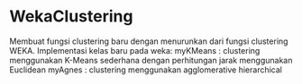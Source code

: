 # WekaClustering
Membuat fungsi clustering baru dengan menurunkan dari fungsi clustering WEKA. Implementasi kelas baru pada weka: myKMeans : clustering menggunakan K-Means sederhana dengan perhitungan jarak menggunakan Euclidean myAgnes : clustering menggunakan agglomerative hierarchical
